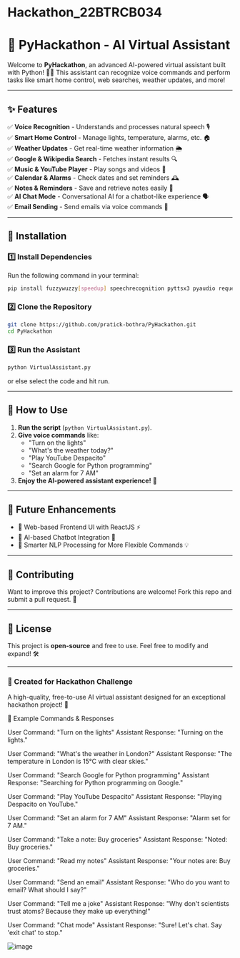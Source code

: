 # Hackathon_22BTRCB034


# 🤖 PyHackathon - AI Virtual Assistant

Welcome to **PyHackathon**, an advanced AI-powered virtual assistant built with Python! 🎤💡 This assistant can recognize voice commands and perform tasks like smart home control, web searches, weather updates, and more!

---

## ✨ Features

✅ **Voice Recognition** - Understands and processes natural speech 🎙️  
✅ **Smart Home Control** - Manage lights, temperature, alarms, etc. 🏠  
✅ **Weather Updates** - Get real-time weather information 🌦️  
✅ **Google & Wikipedia Search** - Fetches instant results 🔍  
✅ **Music & YouTube Player** - Play songs and videos 🎵  
✅ **Calendar & Alarms** - Check dates and set reminders 🕰️  
✅ **Notes & Reminders** - Save and retrieve notes easily 📝  
✅ **AI Chat Mode** - Conversational AI for a chatbot-like experience 🗣️  
✅ **Email Sending** - Send emails via voice commands 📧  

---

## 🔧 Installation

### 1️⃣ Install Dependencies
Run the following command in your terminal:
```sh
pip install fuzzywuzzy[speedup] speechrecognition pyttsx3 pyaudio requests googletrans wikipedia
```

### 2️⃣ Clone the Repository
```sh
git clone https://github.com/pratick-bothra/PyHackathon.git
cd PyHackathon
```

### 3️⃣ Run the Assistant
```sh
python VirtualAssistant.py
```
or else select the code and hit run.

---

## 🎤 How to Use
1. **Run the script** (`python VirtualAssistant.py`).
2. **Give voice commands** like:
   - "Turn on the lights"
   - "What's the weather today?"
   - "Play YouTube Despacito"
   - "Search Google for Python programming"
   - "Set an alarm for 7 AM"
3. **Enjoy the AI-powered assistant experience!** 🚀

---

## 📌 Future Enhancements
- 🔹 Web-based Frontend UI with ReactJS ⚡
- 🔹 AI-based Chatbot Integration 🤖
- 🔹 Smarter NLP Processing for More Flexible Commands 💡

---

## 🤝 Contributing
Want to improve this project? Contributions are welcome! Fork this repo and submit a pull request. 🙌

---

## 📜 License
This project is **open-source** and free to use. Feel free to modify and expand! 🛠️

---

### 🚀 Created for Hackathon Challenge
A high-quality, free-to-use AI virtual assistant designed for an exceptional hackathon project! 🎯







📌 Example Commands & Responses

User Command: "Turn on the lights"
Assistant Response: "Turning on the lights."

User Command: "What's the weather in London?"
Assistant Response: "The temperature in London is 15°C with clear skies."

User Command: "Search Google for Python programming"
Assistant Response: "Searching for Python programming on Google."

User Command: "Play YouTube Despacito"
Assistant Response: "Playing Despacito on YouTube."

User Command: "Set an alarm for 7 AM"
Assistant Response: "Alarm set for 7 AM."

User Command: "Take a note: Buy groceries"
Assistant Response: "Noted: Buy groceries."

User Command: "Read my notes"
Assistant Response: "Your notes are: Buy groceries."

User Command: "Send an email"
Assistant Response: "Who do you want to email? What should I say?"

User Command: "Tell me a joke"
Assistant Response: "Why don't scientists trust atoms? Because they make up everything!"

User Command: "Chat mode"
Assistant Response: "Sure! Let's chat. Say 'exit chat' to stop."


![image](https://github.com/user-attachments/assets/bc189446-4123-40a2-8f12-1d3849e69e65)




